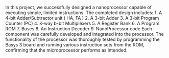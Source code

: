 In this project, we successfully designed a nanoprocessor capable of executing simple, limited instructions. The completed design includes:
             1. A 4-bit Adder/Subtractor unit ( HA, FA )
             2. A 3-bit Adder
             3. A 3-bit Program Counter (PC)
             4. K-way b-bit Multiplexers
             5. A Register Bank
             6. A Program ROM
             7. Buses
             8. An Instruction Decoder
             9. NanoProcessor code
Each component was carefully developed and integrated into the processor. The functionality of the processor was thoroughly tested by programming the Basys 3 board and running various instruction sets from the ROM, confirming that the microprocessor performs as intended.
